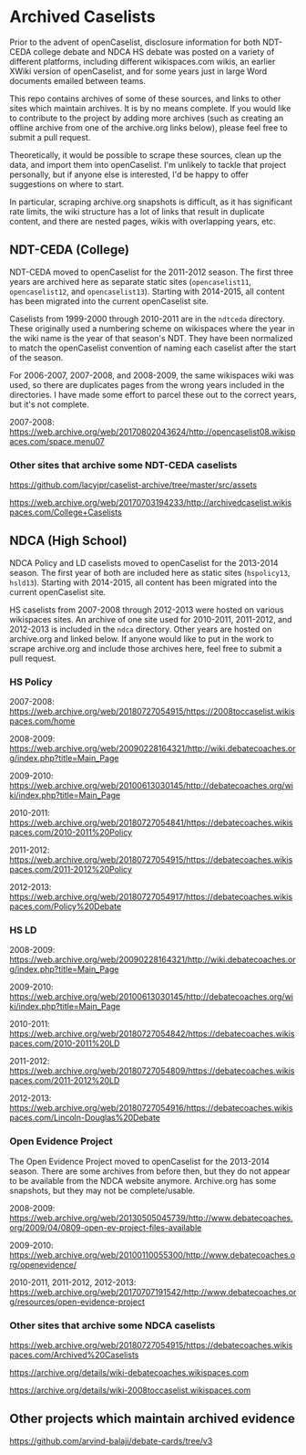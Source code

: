 # Archived Caselists
Prior to the advent of openCaselist, disclosure information for both NDT-CEDA college debate and NDCA HS debate was posted on a variety of different platforms, including different wikispaces.com wikis, an earlier XWiki version of openCaselist, and for some years just in large Word documents emailed between teams.

This repo contains archives of some of these sources, and links to other sites which maintain archives. It is by no means complete. If you would like to contribute to the project by adding more archives (such as creating an offline archive from one of the archive.org links below), please feel free to submit a pull request.

Theoretically, it would be possible to scrape these sources, clean up the data, and import them into openCaselist. I'm unlikely to tackle that project personally, but if anyone else is interested, I'd be happy to offer suggestions on where to start.

In particular, scraping archive.org snapshots is difficult, as it has significant rate limits, the wiki structure has a lot of links that result in duplicate content, and there are nested pages, wikis with overlapping years, etc.

## NDT-CEDA (College)
NDT-CEDA moved to openCaselist for the 2011-2012 season. The first three years are archived here as separate static sites (`opencaselist11`, `opencaselist12`, and `opencaselist13`). Starting with 2014-2015, all content has been migrated into the current openCaselist site.

Caselists from 1999-2000 through 2010-2011 are in the `ndtceda` directory. These originally used a numbering scheme on wikispaces where the year in the wiki name is the year of that season's NDT. They have been normalized to match the openCaselist convention of naming each caselist after the start of the season.

For 2006-2007, 2007-2008, and 2008-2009, the same wikispaces wiki was used, so there are duplicates pages from the wrong years included in the directories. I have made some effort to parcel these out to the correct years, but it's not complete.

2007-2008: https://web.archive.org/web/20170802043624/http://opencaselist08.wikispaces.com/space.menu07

### Other sites that archive some NDT-CEDA caselists
https://github.com/lacyjpr/caselist-archive/tree/master/src/assets

https://web.archive.org/web/20170703194233/http://archivedcaselist.wikispaces.com/College+Caselists

## NDCA (High School)
NDCA Policy and LD caselists moved to openCaselist for the 2013-2014 season. The first year of both are included here as static sites (`hspolicy13`, `hsld13`). Starting with 2014-2015, all content has been migrated into the current openCaselist site.

HS caselists from 2007-2008 through 2012-2013 were hosted on various wikispaces sites. An archive of one site used for 2010-2011, 2011-2012, and 2012-2013 is included in the `ndca` directory. Other years are hosted on archive.org and linked below. If anyone would like to put in the work to scrape archive.org and include those archives here, feel free to submit a pull request.

### HS Policy
2007-2008: https://web.archive.org/web/20180727054915/https://2008toccaselist.wikispaces.com/home

2008-2009: https://web.archive.org/web/20090228164321/http://wiki.debatecoaches.org/index.php?title=Main_Page

2009-2010: https://web.archive.org/web/20100613030145/http://debatecoaches.org/wiki/index.php?title=Main_Page

2010-2011: https://web.archive.org/web/20180727054841/https://debatecoaches.wikispaces.com/2010-2011%20Policy

2011-2012: https://web.archive.org/web/20180727054915/https://debatecoaches.wikispaces.com/2011-2012%20Policy

2012-2013: https://web.archive.org/web/20180727054917/https://debatecoaches.wikispaces.com/Policy%20Debate

### HS LD
2008-2009: https://web.archive.org/web/20090228164321/http://wiki.debatecoaches.org/index.php?title=Main_Page

2009-2010: https://web.archive.org/web/20100613030145/http://debatecoaches.org/wiki/index.php?title=Main_Page

2010-2011: https://web.archive.org/web/20180727054842/https://debatecoaches.wikispaces.com/2010-2011%20LD

2011-2012: https://web.archive.org/web/20180727054809/https://debatecoaches.wikispaces.com/2011-2012%20LD

2012-2013: https://web.archive.org/web/20180727054916/https://debatecoaches.wikispaces.com/Lincoln-Douglas%20Debate

### Open Evidence Project
The Open Evidence Project moved to openCaselist for the 2013-2014 season. There are some archives from before then, but they do not appear to be available from the NDCA website anymore. Archive.org has some snapshots, but they may not be complete/usable.

2008-2009: https://web.archive.org/web/20130505045739/http://www.debatecoaches.org/2009/04/0809-open-ev-project-files-available

2009-2010: https://web.archive.org/web/20100110055300/http://www.debatecoaches.org/openevidence/

2010-2011, 2011-2012, 2012-2013: https://web.archive.org/web/20170707191542/http://www.debatecoaches.org/resources/open-evidence-project

### Other sites that archive some NDCA caselists
https://web.archive.org/web/20180727054915/https://debatecoaches.wikispaces.com/Archived%20Caselists

https://archive.org/details/wiki-debatecoaches.wikispaces.com

https://archive.org/details/wiki-2008toccaselist.wikispaces.com

## Other projects which maintain archived evidence
https://github.com/arvind-balaji/debate-cards/tree/v3







